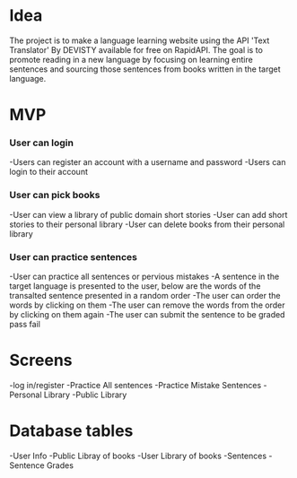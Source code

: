 #
# Idea
The project is to make a language learning website using the API 'Text Translator' By DEVISTY available for free on RapidAPI. The goal is to promote reading in a new language by focusing on learning entire sentences and sourcing those sentences from books written in the target language.

# MVP
### User can login
-Users can register an account with a username and password
-Users can login to their account
### User can pick books
-User can view a library of public domain short stories
-User can add short stories to their personal library
-User can delete books from their personal library

### User can practice sentences
-User can practice all sentences or pervious mistakes
-A sentence in the target language is presented to the user, below are the words of the transalted sentence presented in a random order
-The user can order the words by clicking on them
-The user can remove the words from the order by clicking on them again
-The user can submit the sentence to be graded pass fail

# Screens
-log in/register
-Practice All sentences
-Practice Mistake Sentences
-Personal Library
-Public Library
	

# Database tables
-User Info
-Public Libray of books
-User Library of books
-Sentences
-Sentence Grades

